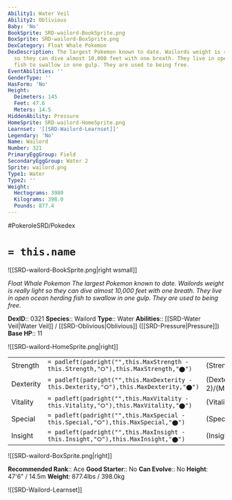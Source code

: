 ```yaml
---
Ability1: Water Veil
Ability2: Oblivious
Baby: 'No'
BookSprite: SRD-wailord-BookSprite.png
BoxSprite: SRD-wailord-BoxSprite.png
DexCategory: Float Whale Pokemon
DexDescription: The largest Pokemon known to date. Wailords weight is really light
  so they can dive almost 10,000 feet with one breath. They live in open ocean herding
  fish to swallow in one gulp. They are used to being free.
EventAbilities: ''
GenderType: ''
HasForm: 'No'
Height:
  Deimeters: 145
  Feet: 47.6
  Meters: 14.5
HiddenAbility: Pressure
HomeSprite: SRD-wailord-HomeSprite.png
Learnset: '[[SRD-Wailord-Learnset]]'
Legendary: 'No'
Name: Wailord
Number: 321
PrimaryEggGroup: Field
SecondaryEggGroup: Water 2
Sprite: wailord.png
Type1: Water
Type2: ''
Weight:
  Hectograms: 3980
  Kilograms: 398.0
  Pounds: 877.4
---
```


#PokeroleSRD/Pokedex

# `= this.name`

![[SRD-wailord-BookSprite.png|right wsmall]]

*Float Whale Pokemon*
*The largest Pokemon known to date. Wailords weight is really light so they can dive almost 10,000 feet with one breath. They live in open ocean herding fish to swallow in one gulp. They are used to being free.*

**DexID**:: 0321
**Species**:: Wailord
**Type**:: Water
**Abilities**:: [[SRD-Water Veil|Water Veil]] / [[SRD-Oblivious|Oblivious]] ([[SRD-Pressure|Pressure]])
**Base HP**:: 11

![[SRD-wailord-HomeSprite.png|right]]

|           |                                                                                        |                                          |
| --------- | -------------------------------------------------------------------------------------- | ---------------------------------------- |
| Strength  | `= padleft(padright("",this.MaxStrength - this.Strength,"⭘"),this.MaxStrength,"⬤")`    | (Strength::2)/(MaxStrength::5)   |
| Dexterity | `= padleft(padright("",this.MaxDexterity - this.Dexterity,"⭘"),this.MaxDexterity,"⬤")` | (Dexterity:: 2)/(MaxDexterity::4) |
| Vitality  | `= padleft(padright("",this.MaxVitality - this.Vitality,"⭘"),this.MaxVitality,"⬤")`    | (Vitality::2)/(MaxVitality::4)   |
| Special   | `= padleft(padright("",this.MaxSpecial - this.Special,"⭘"),this.MaxSpecial,"⬤")`       | (Special::2)/(MaxSpecial::5)     |
| Insight   | `= padleft(padright("",this.MaxInsight - this.Insight,"⭘"),this.MaxInsight,"⬤")`       | (Insight::2)/(MaxInsight::4)     |

![[SRD-wailord-BoxSprite.png|right]]

**Recommended Rank**:: Ace
**Good Starter**:: No
**Can Evolve**:: No
**Height**: 47'6" / 14.5m
**Weight**: 877.4lbs / 398.0kg

![[SRD-Wailord-Learnset]]